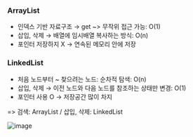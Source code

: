 ### ArrayList

* 인덱스 기반 자료구조 → get ~> 무작위 접근 가능: O(1)
* 삽입, 삭제 → 배열에 임시배열 복사하는 방식: O(n)
* 포인터 저장하지 X → 연속된 메모리 안에 저장

### LinkedList

* 처음 노드부터 ~ 찾으려는 노드: 순차적 탐색: O(n)
* 삽입, 삭제 → 이전 노드와 다음 노드를 참조하는 상태만 변경: O(1)
* 포인터 사용 O → 저장공간 많이 차지

=> 검색: ArrayList / 삽입, 삭제: LinkedList

![image](https://github.com/user-attachments/assets/ad324be7-6c4f-4eb8-bad6-4047110acbad)